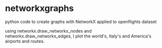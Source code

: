 # networkxgraphs
python code to create graphs with NetworkX applied to openflights dataset

using networkx.draw_networkx_nodes and networkx.draw_networkx_edges, I plot the world's, Italy's and America's airports and routes.
